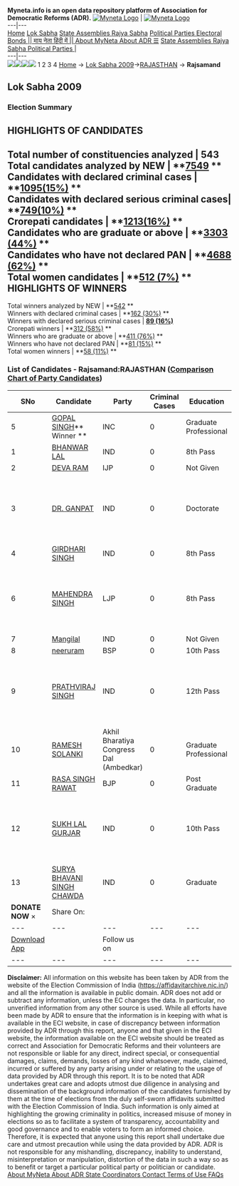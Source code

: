 **Myneta.info is an open data repository platform of Association for Democratic Reforms (ADR).**
[![Myneta Logo](https://www.myneta.info/lib/img/myneta-logo.png)](https://www.myneta.info/) | [![Myneta Logo](https://www.myneta.info/lib/img/adr-logo.png)](https://adrindia.org)  
---|---  
[Home](https://www.myneta.info/) [Lok Sabha](https://www.myneta.info/#ls "Lok Sabha") [ State Assemblies ](https://www.myneta.info/#sa "State Assemblies") [Rajya Sabha](https://www.myneta.info/#rs "Rajya Sabha") [Political Parties ](https://www.myneta.info/party "Political Parties") [ Electoral Bonds ](https://www.myneta.info/electoral_bonds "Electoral Bonds") [ || माय नेता हिंदी में || ](https://translate.google.co.in/translate?prev=hp&hl=en&js=y&u=www.myneta.info&sl=en&tl=hi&history_state0=) [ About MyNeta ](https://adrindia.org/content/about-myneta) [ About ADR ](https://adrindia.org/about-adr/who-we-are) [☰](javascript:void\(0\))
[ State Assemblies ](https://www.myneta.info/#sa "State Assemblies") [ Rajya Sabha ](https://www.myneta.info/#rs "Rajya Sabha") [ Political Parties ](https://www.myneta.info/party "Political Parties")
|   
---|---  
![](https://www.myneta.info/lib/img/banner/banner-1.png)![](https://www.myneta.info/lib/img/banner/banner-2.png)![](https://www.myneta.info/lib/img/banner/banner-3.png)![](https://www.myneta.info/lib/img/banner/banner-4.png)
1  2  3  4 
[Home](https://www.myneta.info/) → [Lok Sabha 2009](https://www.myneta.info/ls2009/)→[RAJASTHAN](https://www.myneta.info/ls2009/index.php?action=show_constituencies&state_id=20) → **Rajsamand**
### 
## Lok Sabha 2009
###  Election Summary 
HIGHLIGHTS OF CANDIDATES  
---  
Total number of constituencies analyzed |  543   
Total candidates analyzed by NEW | **[7549](https://www.myneta.info/ls2009/index.php?action=summary&subAction=candidates_analyzed&sort=candidate#summary) **  
Candidates with declared criminal cases | **[1095(15%)](https://www.myneta.info/ls2009/index.php?action=summary&subAction=crime&sort=candidate#summary) **  
Candidates with declared serious criminal cases| **[749(10%)](https://www.myneta.info/ls2009/index.php?action=summary&subAction=serious_crime&sort=candidate#summary) **  
Crorepati candidates | **[1213(16%)](https://www.myneta.info/ls2009/index.php?action=summary&subAction=crorepati&sort=candidate#summary) **  
Candidates who are graduate or above | **[3303 (44%)](https://www.myneta.info/ls2009/index.php?action=summary&subAction=education&sort=candidate#summary) **  
Candidates who have not declared PAN | **[4688 (62%)](https://www.myneta.info/ls2009/index.php?action=summary&subAction=without_pan&sort=candidate#summary) **  
Total women candidates | **[512 (7%)](https://www.myneta.info/ls2009/index.php?action=summary&subAction=women_candidate&sort=candidate#summary) **  
HIGHLIGHTS OF WINNERS  
---  
Total winners analyzed by NEW | **[542](https://www.myneta.info/ls2009/index.php?action=summary&subAction=winner_analyzed&sort=candidate#summary) **  
Winners with declared criminal cases | **[162 (30%)](https://www.myneta.info/ls2009/index.php?action=summary&subAction=winner_crime&sort=candidate#summary) **  
Winners with declared serious criminal cases | **[89 (16%)](https://www.myneta.info/ls2009/index.php?action=summary&subAction=winner_serious_crime&sort=candidate#summary)**  
Crorepati winners | **[312 (58%)](https://www.myneta.info/ls2009/index.php?action=summary&subAction=winner_crorepati&sort=candidate#summary) **  
Winners who are graduate or above | **[411 (76%)](https://www.myneta.info/ls2009/index.php?action=summary&subAction=winner_education&sort=candidate#summary) **  
Winners who have not declared PAN | **[81 (15%)](https://www.myneta.info/ls2009/index.php?action=summary&subAction=winner_without_pan&sort=candidate#summary) **  
Total women winners | **[58 (11%)](https://www.myneta.info/ls2009/index.php?action=summary&subAction=winner_women&sort=candidate#summary) **  
### List of Candidates - Rajsamand:RAJASTHAN ([Comparison Chart of Party Candidates](https://www.myneta.info/ls2009/comparisonchart.php?constituency_id=412))
SNo | Candidate| Party| Criminal Cases| Education| Age| Total Assets| Liabilities  
---|---|---|---|---|---|---|---  
5  | [GOPAL SINGH](https://www.myneta.info/ls2009/candidate.php?candidate_id=5874)** Winner ** | INC | 0 | Graduate Professional| 58 | Rs 41,06,255 ~ 41 Lacs+ | Rs 4,89,648 ~ 4 Lacs+  
1  | [BHANWAR LAL](https://www.myneta.info/ls2009/candidate.php?candidate_id=4643) | IND | 0 | 8th Pass| 44 | Rs 28,25,000 ~ 28 Lacs+ | Rs 2,00,000 ~ 2 Lacs+  
2  | [DEVA RAM](https://www.myneta.info/ls2009/candidate.php?candidate_id=6124) | IJP | 0 | Not Given| 34 | Rs 3,57,000 ~ 3 Lacs+ | Rs 0 ~   
3  | [DR. GANPAT](https://www.myneta.info/ls2009/candidate.php?candidate_id=4845) | IND | 0 | Doctorate| 56 | ![](https://myneta.info/image_v2.php?myneta_folder=ls2009&candidate_id=4845&col=ta) | ![](https://myneta.info/image_v2.php?myneta_folder=ls2009&candidate_id=4845&col=lia)  
4  | [GIRDHARI SINGH](https://www.myneta.info/ls2009/candidate.php?candidate_id=6368) | IND | 0 | 8th Pass| 28 | Rs 2,13,715 ~ 2 Lacs+ | Rs 0 ~   
6  | [MAHENDRA SINGH](https://www.myneta.info/ls2009/candidate.php?candidate_id=6370) | LJP | 0 | 8th Pass| 31 | ![](https://myneta.info/image_v2.php?myneta_folder=ls2009&candidate_id=6370&col=ta) | ![](https://myneta.info/image_v2.php?myneta_folder=ls2009&candidate_id=6370&col=lia)  
7  | [Mangilal](https://www.myneta.info/ls2009/candidate.php?candidate_id=5933) | IND | 0 | Not Given| 54 | Rs 35,000 ~ 35 Thou+ | Rs 0 ~   
8  | [neeruram](https://www.myneta.info/ls2009/candidate.php?candidate_id=5934) | BSP | 0 | 10th Pass| 39 | Rs 24,60,000 ~ 24 Lacs+ | Rs 0 ~   
9  | [PRATHVIRAJ SINGH](https://www.myneta.info/ls2009/candidate.php?candidate_id=5875) | IND | 0 | 12th Pass| 29 | ![](https://myneta.info/image_v2.php?myneta_folder=ls2009&candidate_id=5875&col=ta) | ![](https://myneta.info/image_v2.php?myneta_folder=ls2009&candidate_id=5875&col=lia)  
10  | [RAMESH SOLANKI](https://www.myneta.info/ls2009/candidate.php?candidate_id=7657) | Akhil Bharatiya Congress Dal (Ambedkar) | 0 | Graduate Professional| 56 | Rs 1,59,000 ~ 1 Lacs+ | Rs 0 ~   
11  | [RASA SINGH RAWAT](https://www.myneta.info/ls2009/candidate.php?candidate_id=5876) | BJP | 0 | Post Graduate| 67 | Rs 32,73,998 ~ 32 Lacs+ | Rs 0 ~   
12  | [SUKH LAL GURJAR](https://www.myneta.info/ls2009/candidate.php?candidate_id=7658) | IND | 0 | 10th Pass| 38 | ![](https://myneta.info/image_v2.php?myneta_folder=ls2009&candidate_id=7658&col=ta) | ![](https://myneta.info/image_v2.php?myneta_folder=ls2009&candidate_id=7658&col=lia)  
13  | [SURYA BHAVANI SINGH CHAWDA](https://www.myneta.info/ls2009/candidate.php?candidate_id=6374) | IND | 0 | Graduate| 30 | Rs 1,95,000 ~ 1 Lacs+ | Rs 0 ~   
|  **DONATE NOW** × |  Share On:  | [](https://api.whatsapp.com/send?text=https%3A%2F%2Fmyneta.info%2Fpunjab2022%2Findex.php%3Faction%3Dshow_constituencies%26state_id%3D19) | [](https://www.facebook.com/sharer/sharer.php?u=https%3A%2F%2Fmyneta.info%2Fpunjab2022%2Findex.php%3Faction%3Dshow_constituencies%26state_id%3D19) | [](https://twitter.com/share?url=https%3A%2F%2Fmyneta.info%2Fpunjab2022%2Findex.php%3Faction%3Dshow_constituencies%26state_id%3D19)  
---|---|---|---|---  
| [ Download App ](https://play.google.com/store/apps/details?id=com.webrosoft.myneta1&pcampaignid=pcampaignidMKT-Other-global-all-co-prtnr-py-PartBadge-Mar2515-1) | [](https://play.google.com/store/apps/details?id=com.webrosoft.myneta1&pcampaignid=pcampaignidMKT-Other-global-all-co-prtnr-py-PartBadge-Mar2515-1) |  Follow us on  | [](https://www.facebook.com/adrindia.org/) | [](https://twitter.com/adrspeaks) | [](https://groups.google.com/g/national-election-watch?hl=en&pli=1) | [](https://www.instagram.com/adrspeaks/) | [](https://www.youtube.com/user/adrspeaks) | [](https://sharechat.com/profile/adrspeaks)  
---|---|---|---|---|---|---|---|---  
**Disclaimer:** All information on this website has been taken by ADR from the website of the Election Commission of India (https://affidavitarchive.nic.in/) and all the information is available in public domain. ADR does not add or subtract any information, unless the EC changes the data. In particular, no unverified information from any other source is used. While all efforts have been made by ADR to ensure that the information is in keeping with what is available in the ECI website, in case of discrepancy between information provided by ADR through this report, anyone and that given in the ECI website, the information available on the ECI website should be treated as correct and Association for Democratic Reforms and their volunteers are not responsible or liable for any direct, indirect special, or consequential damages, claims, demands, losses of any kind whatsoever, made, claimed, incurred or suffered by any party arising under or relating to the usage of data provided by ADR through this report. It is to be noted that ADR undertakes great care and adopts utmost due diligence in analysing and dissemination of the background information of the candidates furnished by them at the time of elections from the duly self-sworn affidavits submitted with the Election Commission of India. Such information is only aimed at highlighting the growing criminality in politics, increased misuse of money in elections so as to facilitate a system of transparency, accountability and good governance and to enable voters to form an informed choice. Therefore, it is expected that anyone using this report shall undertake due care and utmost precaution while using the data provided by ADR. ADR is not responsible for any mishandling, discrepancy, inability to understand, misinterpretation or manipulation, distortion of the data in such a way so as to benefit or target a particular political party or politician or candidate. 
[ About MyNeta ](https://adrindia.org/content/about-myneta) [ About ADR ](https://adrindia.org/about-adr/who-we-are) [ State Coordinators ](https://adrindia.org/about-adr/state-coordinators) [ Contact ](https://adrindia.org/contact-us) [ Terms of Use ](https://adrindia.org/content/adr-terms-use) [ FAQs ](https://adrindia.org/content/faqs)
